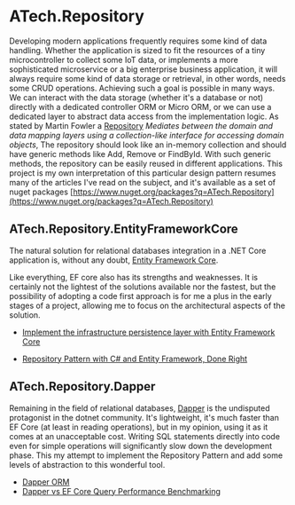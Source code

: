 # ATech.Repository

Developing modern applications frequently requires some kind of data handling. Whether the application is sized to fit the resources of a tiny microcontroller to collect some IoT data, or implements a more sophisticated microservice or a big enterprise business application, it will always require some kind of data storage or retrieval, in other words, needs some CRUD operations. Achieving such a goal is possible in many ways. We can interact with the data storage (whether it's a database or not) directly with a dedicated controller ORM or Micro ORM, or we can use a dedicated layer to abstract data access from the implementation logic. As stated by Martin Fowler a [Repository](https://martinfowler.com/eaaCatalog/repository.html) *Mediates between the domain and data mapping layers using a collection-like interface for accessing domain objects*, The repository should look like an in-memory collection and should have generic methods like Add, Remove or FindById. With such generic methods, the repository can be easily reused in different applications.
This project is my own interpretation of this particular design pattern resumes many of the articles I've read on the subject, and it's available as a set of nuget packages [https://www.nuget.org/packages?q=ATech.Repository](https://www.nuget.org/packages?q=ATech.Repository)
  
## ATech.Repository.EntityFrameworkCore

The natural solution for relational databases integration in a .NET Core application is, without any doubt, [Entity Framework Core](https://entityframeworkcore.com/).

Like everything, EF core also has its strengths and weaknesses. It is certainly not the lightest of the solutions available nor the fastest, but the possibility of adopting a code first approach is for me a plus in the early stages of a project, allowing me to focus on the architectural aspects of the solution.

- [Implement the infrastructure persistence layer with Entity Framework Core](https://docs.microsoft.com/en-us/dotnet/architecture/microservices/microservice-ddd-cqrs-patterns/infrastructure-persistence-layer-implementation-entity-framework-core)

- [Repository Pattern with C# and Entity Framework, Done Right](https://youtu.be/rtXpYpZdOzM)

## ATech.Repository.Dapper

Remaining in the field of relational databases, [Dapper](https://dapperlib.github.io/Dapper/) is the undisputed protagonist in the dotnet community. It's lightweight, it's much faster than EF Core (at least in reading operations), but in my opinion, using it as it comes at an unacceptable cost. Writing SQL statements directly into code even for simple operations will significantly slow down the development phase.
This my attempt to implement the Repository Pattern and add some levels of abstraction to this wonderful tool.

- [Dapper ORM](https://dapper-tutorial.net)
- [Dapper vs EF Core Query Performance Benchmarking](https://exceptionnotfound.net/dapper-vs-entity-framework-core-query-performance-benchmarking-2019/)